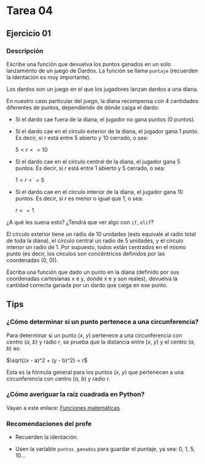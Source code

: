 # Tarea 04

## Ejercicio 01

### Descripción

Escribe una función que devuelva los puntos ganados en un solo lanzamiento de un juego de Dardos. La función se llama `puntaje` (recuerden la identación es muy importante).

Los dardos son un juego en el que los jugadores lanzan dardos a una diana.

En nuestro caso particular del juego, la diana recompensa con 4 cantidades diferentes de puntos, dependiendo de dónde caiga el dardo:

- Si el dardo cae fuera de la diana, el jugador no gana puntos (0 puntos).
- Si el dardo cae en el círculo exterior de la diana, el jugador gana 1 punto. Es decir, si $r$ está entre 5 abierto y 10 cerrado, o sea: 

    $5 < r <= 10$
- Si el dardo cae en el círculo central de la diana, el jugador gana 5 puntos. Es decir, si $r$ está entre 1 abierto y 5 cerrado, o sea: 

    $1 < r <= 5$
- Si el dardo cae en el círculo interior de la diana, el jugador gana 10 puntos. Es decir, si $r$ es menor o igual que 1, o sea: 

    $r <= 1$

¿A qué les suena esto? ¿Tendrá que ver algo con `if`, `elif`?

El círculo exterior tiene un radio de 10 unidades (esto equivale al radio total de toda la diana), el círculo central un radio de 5 unidades, y el círculo interior un radio de 1. Por supuesto, todos están centrados en el mismo punto (es decir, los círculos son concéntricos definidos por las coordenadas (0, 0)).

Escriba una función que dado un punto en la diana (definido por sus coordenadas cartesianas x e y, donde x e y son reales), devuelva la cantidad correcta ganada por un dardo que caiga en ese punto.

## Tips

### ¿Cómo determinar si un punto pertenece a una circunferencia?

Para determinar si un punto ($x$, $y$) pertenece a una circunferencia con centro ($a$, $b$) y radio $r$, se prueba que la distancia entre ($x$, $y$) y el centro ($a$, $b$) es:

$\sqrt{(x - a)^2 + (y - b)^2} = r$

Esta es la fórmula general para los puntos ($x$, $y$) que pertenecen a una circunferencia con centro ($a$, $b$) y radio $r$.

### ¿Cómo averiguar la raíz cuadrada en Python?

Vayan a este enlace: [Funciones matemáticas](https://docs.python.org/es/3/library/math.html#math.sqrt)


### Recomendaciones del profe

- Recuerden la identación.

- Usen la variable `puntos_ganados` para guardar el puntaje, ya sea: 0, 1, 5, 10...
